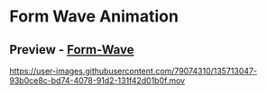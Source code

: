 # Form Wave Animation

## Preview - [Form-Wave](https://formwave.netlify.app)

https://user-images.githubusercontent.com/79074310/135713047-93b0ce8c-bd74-4078-91d2-131f42d01b0f.mov






